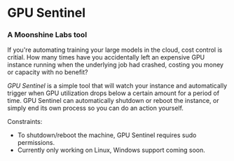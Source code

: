 # GPU Sentinel

### A Moonshine Labs tool

If you're automating training your large models in the cloud, cost control is critial. How many times have you accidentally left an expensive GPU instance running when the underlying job had crashed, costing you money or capacity with no benefit?

*GPU Sentinel* is a simple tool that will watch your instance and automatically trigger when GPU utilization drops below a certain amount for a period of time. GPU Sentinel can automatically shutdown or reboot the instance, or simply end its own process so you can do an action yourself.

Constraints:

* To shutdown/reboot the machine, GPU Sentinel requires sudo permissions.
* Currently only working on Linux, Windows support coming soon.